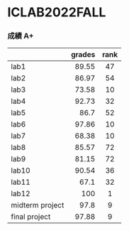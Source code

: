 # ICLAB2022FALL

### 成績 A+

|         | grades   |  rank  |
| --------   | -----:  | :----:  |
| lab1      | 89.55   |   47     |
| lab2      | 86.97   |   54     |
| lab3        |   73.58   |   10   |
| lab4        |    92.73    |  32  |
| lab5        |    86.7    |  52  |
| lab6        |    97.86    |  10  |
| lab7        |    68.38    |  10  |
| lab8        |    85.57    |  72  |
| lab9        |    81.15    |  72  |
| lab10        |    90.54    |  36  |
| lab11        |    67.1    |  32  |
| lab12        |    100    |  1  |
| midterm project        |    97.8    |  9  |
| final project       |    97.88    |  9  |


